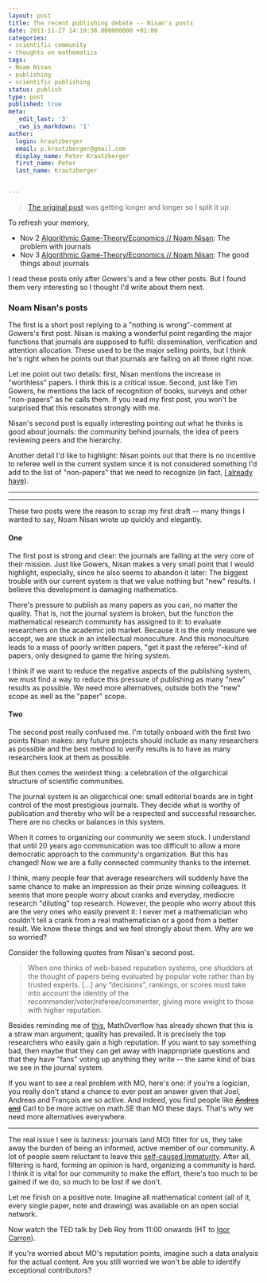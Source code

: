 ```yaml
---
layout: post
title: The recent publishing debate -- Nisan's posts
date: 2011-11-27 14:19:38.000000000 +01:00
categories:
- scientific community
- thoughts on mathematics
tags:
- Noam Nisan
- publishing
- scientific publishing
status: publish
type: post
published: true
meta:
  _edit_last: '3'
  _cws_is_markdown: '1'
author:
  login: krautzberger
  email: p.krautzberger@gmail.com
  display_name: Peter Krautzberger
  first_name: Peter
  last_name: Krautzberger


---
```


> [The original post](http://boolesrings.org/krautzberger/2011/11/26/the-recent-publishing-debate-a-timeline/) was getting longer and longer so I split it up.

To refresh your memory,

*   Nov 2 [Algorithmic Game-Theory/Economics // Noam Nisan](http://agtb.wordpress.com/2011/11/02/the-problem-with-journals/): The problem with journals
*   Nov 3 [Algorithmic Game-Theory/Economics // Noam Nisan](http://agtb.wordpress.com/2011/11/03/the-good-things-about-journals/): The good things about journals

I read these posts only after Gowers's and a few other posts. But I found them very interesting so I thought I'd write about them next.

### Noam Nisan's posts

The first is a short post replying to a "nothing is wrong"-comment at Gowers's first post. Nisan is making a wonderful point regarding the major functions that journals are supposed to fulfil: dissemination, verification and attention allocation. These used to be the major selling points, but I think he's right when he points out that journals are failing on all three right now.

Let me point out two details: first, Nisan mentions the increase in "worthless" papers. I think this is a critical issue. Second, just like Tim Gowers, he mentions the lack of recognition of books, surveys and other "non-papers" as he calls them. If you read my first post, you won't be surprised that this resonates strongly with me.

Nisan's second post is equally interesting pointing out what he thinks is good about journals: the community behind journals, the idea of peers reviewing peers and the hierarchy.

Another detail I'd like to highlight: Nisan points out that there is no incentive to referee well in the current system since it is not considered something I'd add to the list of "non-papers" that we need to recognize (in fact, [I already have](http://boolesrings.org/krautzberger/2011/07/17/the-mathematicians-homepage-can-it-be-more/)).

* * *

* * *

These two posts were the reason to scrap my first draft -- many things I wanted to say, Noam Nisan wrote up quickly and elegantly.

#### One

The first post is strong and clear: the journals are failing at the very core of their mission. Just like Gowers, Nisan makes a very small point that I would highlight, especially, since he also seems to abandon it later: The biggest trouble with our current system is that we value nothing but "new" results. I believe this development is damaging mathematics.

There's pressure to publish as many papers as you can, no matter the quality. That is, not the journal system is broken, but the function the mathematical research community has assigned to it: to evaluate researchers on the academic job market. Because it is the only measure we accept, we are stuck in an intellectual monoculture. And this monoculture leads to a mass of poorly written papers, "get it past the referee"-kind of papers, only designed to game the hiring system.

I think if we want to reduce the negative aspects of the publishing system, we must find a way to reduce this pressure of publishing as many "new" results as possible. We need more alternatives, outside both the "new" scope as well as the "paper" scope.

#### Two

The second post really confused me. I'm totally onboard with the first two points Nisan makes: any future projects should include as many researchers as possible and the best method to verify results is to have as many researchers look at them as possible.

But then comes the weirdest thing: a celebration of the oligarchical structure of scientific communities.

The journal system is an oligarchical one: small editorial boards are in tight control of the most prestigious journals. They decide what is worthy of publication and thereby who will be a respected and successful researcher. There are no checks or balances in this system.

When it comes to organizing our community we seem stuck. I understand that until 20 years ago communication was too difficult to allow a more democratic approach to the community's organization. But this has changed! Now we are a fully connected community thanks to the internet.

I think, many people fear that average researchers will suddenly have the same chance to make an impression as their prize winning colleagues. It seems that more people worry about cranks and everyday, mediocre research "diluting" top research. However, the people who worry about this are the very ones who easily prevent it: I never met a mathematician who couldn't tell a crank from a real mathematician or a good from a better result. We know these things and we feel strongly about them. Why are we so worried?

Consider the following quotes from Nisan's second post.

> When one thinks of web-based reputation systems, one shudders at the thought of papers being evaluated by popular vote rather than by trusted experts. [...] any “decisions”, rankings, or scores must take into account the identity of the recommender/voter/referee/commenter, giving more weight to those with higher reputation.

Besides reminding me of [this](http://en.wikipedia.org/wiki/Prussian_three-class_franchise), MathOverflow has already shown that this is a straw man argument; quality has prevailed. It is precisely the top researchers who easily gain a high reputation. If you want to say something bad, then maybe that they can get away with inappropriate questions and that they have "fans" voting up anything they write -- the same kind of bias we see in the journal system.

If you want to see a real problem with MO, here's one: if you're a logician, you really don't stand a chance to ever post an answer given that Joel, Andreas and François are so active. And indeed, you find people like <del datetime="2011-11-28T05:01:14+00:00">[Andres and](http://j.mp/uP7Yh0)</del> Carl to be more active on math.SE than MO these days. That's why we need more alternatives everywhere.

* * *

The real issue I see is laziness: journals (and MO) filter for us, they take away the burden of being an informed, active member of our community. A lot of people seem reluctant to leave this [self-caused immaturity](http://en.wikiquote.org/wiki/Immanuel_Kant#What_is_Enlightenment.3F_.281784.29). After all, filtering is hard, forming an opinion is hard, organizing a community is hard. I think it is vital for our community to make the effort, there's too much to be gained if we do, so much to be lost if we don't.

Let me finish on a positive note. Imagine all mathematical content (all of it, every single paper, note and drawing) was available on an open social network.

Now watch the TED talk by Deb Roy from 11:00 onwards (HT to [Igor Carron](http://nuit-blanche.blogspot.com/2011/11/low-rank-language-acquisition.html?utm_source=feedburner&utm_medium=feed&utm_campaign=Feed%3A+blogspot%2FwCeDd+%28Nuit+Blanche%29)).

If you're worried about MO's reputation points, imagine such a data analysis for the actual content. Are you still worried we won't be able to identify exceptional contributors?
